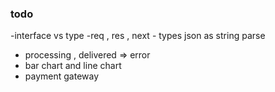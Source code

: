 ### todo 
 -interface vs type
 -req , res , next - types
 json as string parse

 - processing , delivered => error
 - bar chart and line chart 
 - payment gateway
  
